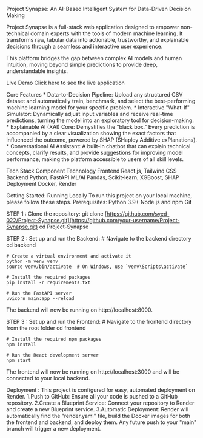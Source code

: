 Project Synapse: An AI-Based Intelligent System for Data-Driven Decision Making

Project Synapse is a full-stack web application designed to empower non-technical domain experts with the tools of modern machine learning. It transforms raw, tabular data into actionable, trustworthy, and explainable decisions through a seamless and interactive user experience.

This platform bridges the gap between complex AI models and human intuition, moving beyond simple predictions to provide deep, understandable insights.

Live Demo
    Click here to see the live application <!-- IMPORTANT: Replace the above URL with your actual Render URL once it's deployed! --><!--
    A GIF showing the workflow: 1. Upload CSV -> 2. View model results -> 3. Adjust sliders on simulator -> 4. See new prediction. -->
    
Core Features
    * Data-to-Decision Pipeline: Upload any structured CSV dataset and automatically train, benchmark, and select the best-performing machine learning model for your specific problem.
    * Interactive "What-If" Simulator: Dynamically adjust input variables and receive real-time predictions, turning the model into an exploratory tool for decision-making.
    * Explainable AI (XAI) Core: Demystifies the "black box." Every prediction is accompanied by a clear visualization showing the exact factors that influenced the outcome, powered by SHAP (SHapley Additive exPlanations).
    * Conversational AI Assistant: A built-in chatbot that can explain technical concepts, clarify results, and provide suggestions for improving model performance, making the platform accessible to users of all skill levels.
    
Tech Stack
Component        Technology
Frontend         React.js, Tailwind CSS
Backend          Python, FastAPI
ML/AI            Pandas, Scikit-learn, XGBoost, SHAP
Deployment       Docker, Render

Getting Started: Running Locally
  To run this project on your local machine, please follow these steps.
  Prerequisites:
    Python 3.9+
    Node.js and npm
    Git
    
  STEP 1 : Clone the repository:
    git clone [https://github.com/syed-022/Project-Synapse.git](https://github.com/your-username/Project-Synapse.git)
    cd Project-Synapse

  STEP 2 : Set up and run the Backend:
    # Navigate to the backend directory 
    cd backend

    # Create a virtual environment and activate it
    python -m venv venv
    source venv/bin/activate  # On Windows, use `venv\Scripts\activate`

    # Install the required packages
    pip install -r requirements.txt

    # Run the FastAPI server
    uvicorn main:app --reload
The backend will now be running on http://localhost:8000.

  STEP 3 : Set up and run the Frontend:
    # Navigate to the frontend directory from the root folder
    cd frontend

    # Install the required npm packages
    npm install

    # Run the React development server
    npm start
The frontend will now be running on http://localhost:3000 and will be connected to your local backend.

Deployment :
This project is configured for easy, automated deployment on Render.
1.Push to GitHub: Ensure all your code is pushed to a GitHub repository.
2.Create a Blueprint Service: Connect your repository to Render and create a new Blueprint service.
3.Automatic Deployment: Render will automatically find the "render.yaml" file, build the Docker images for both the frontend and backend, and deploy them. Any future push to your "main" branch will trigger a new deployment.
